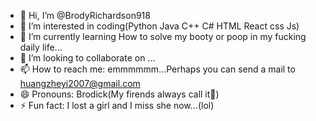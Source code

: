 - 👋 Hi, I’m @BrodyRichardson918
- 👀 I’m interested in coding(Python Java C++ C# HTML React css Js)        
- 🌱 I’m currently learning How to solve my booty or poop in my fucking daily life...
- 💞️ I’m looking to collaborate on ...
- 📫 How to reach me: emmmmmm...Perhaps you can send a mail to huangzheyi2007@gmail.com 
- 😄 Pronouns: Brodick(My firends always call it🤣)       
- ⚡ Fun fact: I lost a girl and I miss she now...(lol)   

<!---
BrodyRichardson918/BrodyRichardson918 is a ✨ special ✨ repository because its `README.md` (this file) appears on your GitHub profile.
You can click the Preview link to take a look at your changes.
--->
